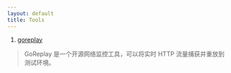 ```yaml
---
layout: default
title: Tools
---
```


1. [goreplay](https://github.com/buger/goreplay)
> GoReplay 是一个开源网络监控工具，可以将实时 HTTP 流量捕获并重放到测试环境。
